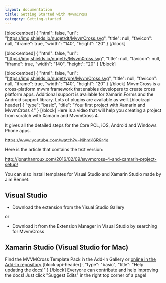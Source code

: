 ```yaml
---
layout: documentation
title: Getting Started with MvvmCross
category: Getting-started
---
```

[block:embed]
{
  "html": false,
  "url": "https://img.shields.io/nuget/dt/MvvmCross.svg",
  "title": null,
  "favicon": null,
  "iframe": true,
  "width": "140",
  "height": "20"
}
[/block]

[block:embed]
{
  "html": false,
  "url": "https://img.shields.io/nuget/v/MvvmCross.svg",
  "title": null,
  "favicon": null,
  "iframe": true,
  "width": "140",
  "height": "20"
}
[/block]

[block:embed]
{
  "html": false,
  "url": "https://img.shields.io/nuget/vpre/MvvmCross.svg",
  "title": null,
  "favicon": null,
  "iframe": true,
  "width": "140",
  "height": "20"
}
[/block]
MvvmCross is a cross-platform mvvm framework that enables developers to create cross platform apps. Additional support is available for Xamarin.Forms and the Android support library. Lots of plugins are available as well.
[block:api-header]
{
  "type": "basic",
  "title": "Your first project with Xamarin and MvvmCross 4"
}
[/block]
Here is a video that will help you creating a project from scratch with Xamarin and MvvmCross 4.

It gives all the detailed steps for the Core PCL, iOS, Android and Windows Phone apps.

https://www.youtube.com/watch?v=NihmK6R9r4s

Here is the article that contains the text version:

http://jonathanroux.com/2016/02/09/mvvmcross-4-and-xamarin-project-setup/

You can also install templates for Visual Studio and Xamarin Studio made by Jim Bennet.

## Visual Studio

* Download the extension from the Visual Studio Gallery

or

* Download it from the Extension Manager in Visual Studio by searching for MvvmCross

## Xamarin Studio (Visual Studio for Mac)

Find the MVVMCross Template Pack in the Add-In Gallery or [online in the Add-In repository](http://addins.monodevelop.com/Project/Index/227) 
[block:api-header]
{
  "type": "basic",
  "title": "Help updating the docs!"
}
[/block]
Everyone can contribute and help improving the docs! Just click "Suggest Edits" in the right top corner of a page!